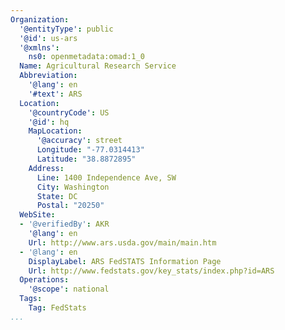 ```yaml
---
Organization:
  '@entityType': public
  '@id': us-ars
  '@xmlns':
    ns0: openmetadata:omad:1_0
  Name: Agricultural Research Service
  Abbreviation:
    '@lang': en
    '#text': ARS
  Location:
    '@countryCode': US
    '@id': hq
    MapLocation:
      '@accuracy': street
      Longitude: "-77.0314413"
      Latitude: "38.8872895"
    Address:
      Line: 1400 Independence Ave, SW
      City: Washington
      State: DC
      Postal: "20250"
  WebSite:
  - '@verifiedBy': AKR
    '@lang': en
    Url: http://www.ars.usda.gov/main/main.htm
  - '@lang': en
    DisplayLabel: ARS FedSTATS Information Page
    Url: http://www.fedstats.gov/key_stats/index.php?id=ARS
  Operations:
    '@scope': national
  Tags:
    Tag: FedStats
...
```

